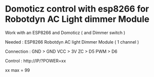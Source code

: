 # Domoticz control with esp8266 for Robotdyn AC Light dimmer Module

Work with an ESP8266 and Domoticz ( and Dimmer switch ) 

Needed : 
ESP8266 
Robotdyn AC light Dimmer Module ( 1 channel ) 

Connection  : 
GND > GND
VCC > 3V 
ZC > D5
PWM > D6 

Control : 
http://IP/?POWER=xx
 
xx max = 99 




